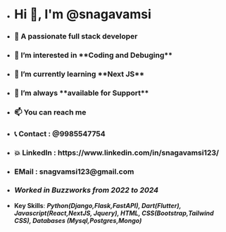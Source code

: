 - <h1 align="left">Hi 👋, I'm <strong class='text-bold'>@snagavamsi</strong> </h1>
- <h3 align="left">🌟 A passionate full stack developer</h3>
- <h3 align="left">👀 I’m interested in **Coding and Debuging**</h3>
- <h3 align="left">🌱 I’m currently learning **Next JS**</h3>
- <h3 align="left">💞️ I’m always **available for Support**</h3>
- <h3 align="left">📫 You can reach me</h3>
- <h3 align="left">📞 Contact : @9985547754 </h3>
- <h3 align='left'>💥 LinkedIn : https://www.linkedin.com/in/snagavamsi123/ </h3>
- <h3 align='left'> EMail : snagvamsi123@gmail.com </h3>
- <h3 align='left'><i>Worked in Buzzworks from 2022 to 2024</i> </h3>
- **Key Skills**: **_Python(Django,Flask,FastAPI),  Dart(Flutter),  Javascript(React,NextJS, Jquery),  HTML, CSS(Bootstrap,Tailwind CSS),  Databases (Mysql,Postgres,Mongo)_**


<!---
snagavamsi1/snagavamsi1 is a ✨ special ✨ repository because its `README.md` (this file) appears on your GitHub profile.
You can click the Preview link to take a look at your changes.
--->
